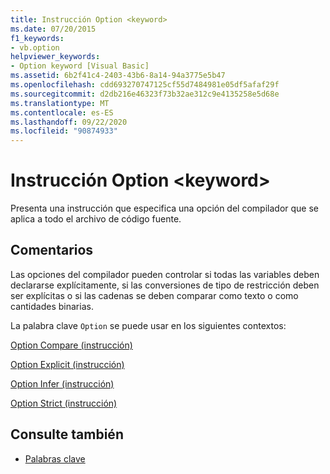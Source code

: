 ```yaml
---
title: Instrucción Option <keyword>
ms.date: 07/20/2015
f1_keywords:
- vb.option
helpviewer_keywords:
- Option keyword [Visual Basic]
ms.assetid: 6b2f41c4-2403-43b6-8a14-94a3775e5b47
ms.openlocfilehash: cdd693270747125cf55d7484981e05df5afaf29f
ms.sourcegitcommit: d2db216e46323f73b32ae312c9e4135258e5d68e
ms.translationtype: MT
ms.contentlocale: es-ES
ms.lasthandoff: 09/22/2020
ms.locfileid: "90874933"
---
```

# <a name="option-keyword-statement"></a>Instrucción Option \<keyword>

Presenta una instrucción que especifica una opción del compilador que se aplica a todo el archivo de código fuente.  
  
## <a name="remarks"></a>Comentarios  

 Las opciones del compilador pueden controlar si todas las variables deben declararse explícitamente, si las conversiones de tipo de restricción deben ser explícitas o si las cadenas se deben comparar como texto o como cantidades binarias.  
  
 La palabra clave `Option` se puede usar en los siguientes contextos:  
  
 [Option Compare (instrucción)](option-compare-statement.md)  
  
 [Option Explicit (instrucción)](option-explicit-statement.md)  
  
 [Option Infer (instrucción)](option-infer-statement.md)  
  
 [Option Strict (instrucción)](option-strict-statement.md)  
  
## <a name="see-also"></a>Consulte también

- [Palabras clave](../keywords/index.md)

